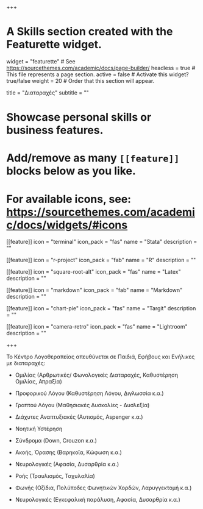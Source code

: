 +++
# A Skills section created with the Featurette widget.
widget = "featurette"  # See https://sourcethemes.com/academic/docs/page-builder/
headless = true  # This file represents a page section.
active = false  # Activate this widget? true/false
weight = 20  # Order that this section will appear.

title = "Διαταραχές"
subtitle = ""

# Showcase personal skills or business features.
# 
# Add/remove as many `[[feature]]` blocks below as you like.
# 
# For available icons, see: https://sourcethemes.com/academic/docs/widgets/#icons

  
[[feature]]
  icon = "terminal"
  icon_pack = "fas"
  name = "Stata"
  description = ""

[[feature]]
  icon = "r-project"
  icon_pack = "fab"
  name = "R"
  description = ""

[[feature]]
  icon = "square-root-alt"
  icon_pack = "fas"
  name = "Latex"
  description = ""

[[feature]]
  icon = "markdown"
  icon_pack = "fab"
  name = "Markdown"
  description = ""

[[feature]]
  icon = "chart-pie"
  icon_pack = "fas"
  name = "Targit"
  description = ""

[[feature]]
  icon = "camera-retro"
  icon_pack = "fas"
  name = "Lightroom"
  description = ""

+++


Το Κέντρο Λογοθεραπείας απευθύνεται σε Παιδιά, Εφήβους και Ενήλικες με διαταραχές:
* Ομιλίας (Αρθρωτικές/ Φωνολογικές Διαταραχές, Καθυστέρηση Ομιλίας, Απραξία)

* Προφορικού Λόγου (Καθυστέρηση Λόγου, Διγλωσσία κ.α.)

* Γραπτού Λόγου (Μαθησιακές Δυσκολίες - Δυσλεξία)

* Διάχυτες Αναπτυξιακές (Αυτισμός, Aspenger κ.α.)

* Νοητική Υστέρηση

* Σύνδρομα (Down, Crouzon κ.α.)

* Ακοής, Όρασης (Βαρηκοϊα, Κώφωση κ.α.)

* Νευρολογικές (Αφασία, Δυσαρθρία κ.α.)

* Ροής (Τραυλισμός, Ταχυλαλία)

* Φωνής (Οζίδια, Πολύποδες Φωνητικών Χορδών, Λαρυγγεκτομή κ.α.)

* Νευρολογικές (Εγκεφαλική παράλυση, Αφασία, Δυσαρθρία κ.α.)